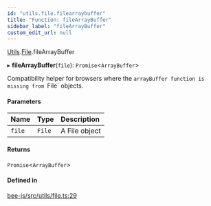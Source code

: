 ```yaml
---
id: "utils.file.filearraybuffer"
title: "Function: fileArrayBuffer"
sidebar_label: "fileArrayBuffer"
custom_edit_url: null
---
```


[Utils](../modules/utils.md).[File](../modules/utils.file.md).fileArrayBuffer

▸ **fileArrayBuffer**(`file`): `Promise`<`ArrayBuffer`\>

Compatibility helper for browsers where the `arrayBuffer function is
missing from `File` objects.

#### Parameters

| Name | Type | Description |
| :------ | :------ | :------ |
| `file` | `File` | A File object |

#### Returns

`Promise`<`ArrayBuffer`\>

#### Defined in

[bee-js/src/utils/file.ts:29](https://github.com/ethersphere/bee-js/blob/6f227e1/src/utils/file.ts#L29)
